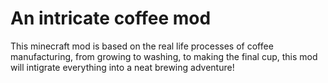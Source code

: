 # An intricate coffee mod

This minecraft mod is based on the real life processes of coffee manufacturing, from growing to washing, to making the final cup, this mod will intigrate everything into a neat brewing adventure!
